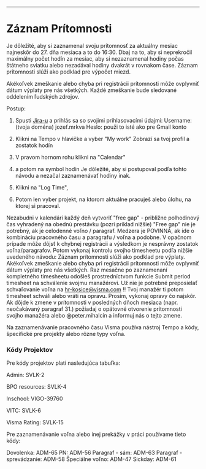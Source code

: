 

---

# Záznam Prítomnosti

Je dôležité, aby si zaznamenal svoju prítomnosť za aktuálny mesiac najneskôr do 27. dňa mesiaca a to do 16:30. Dbaj na to, aby si neprekročil maximálny počet hodín za mesiac, aby si nezaznamenal hodiny počas štátneho sviatku alebo nezadával hodiny dvakrát v rovnakom čase. Záznam prítomnosti slúži ako podklad pre výpočet miezd.

Akékoľvek zmeškanie alebo chyba pri registrácii prítomnosti môže ovplyvniť dátum výplaty pre nás všetkých. Každé zmeškanie bude sledované oddelením ľudských zdrojov.

Postup:

1. Spusti [Jira-u](https://jira.visma.com/secure/Dashboard.jspa) a prihlás sa so svojimi prihlasovacími údajmi:
Username: (tvoja doména) jozef.mrkva
Heslo: použi to isté ako pre Gmail konto

2. Klikni na Tempo v hlavičke a vyber "My work"
Zobrazí sa tvoj profil a zostatok hodín 
3. V pravom hornom rohu klikni na "Calendar"
4. a potom na symbol hodín 
Je dôležité, aby si postupoval podľa tohto návodu a nezačal zaznamenávať hodiny inak. 
5. Klikni na "Log Time", 
6. Potom len vyber projekt, na ktorom aktuálne pracuješ alebo úlohu, na ktorej si pracoval. 

Nezabudni v kalendári každý deň vytvoriť "free gap" - približne polhodinový čas vyhradený na obednú prestávku (pozri príklad nižšie)
"Free gap" nie je potrebný, ak je celodenné voľno / paragraf.
Medzera je POVINNÁ, ak ide o kombináciu pracovného času a paragrafu / voľna a podobne. V opačnom prípade môže dôjsť k chybnej registrácii a výsledkom je nesprávny zostatok voľna/paragrafov.
Potom vykonaj kontrolu svojho timesheetu podľa nižšie uvedeného návodu:
Záznam prítomnosti slúži ako podklad pre výplaty. Akékoľvek zmeškanie alebo chyba pri registrácii prítomnosti môže ovplyvniť dátum výplaty pre nás všetkých.
Raz mesačne po zaznamenaní kompletného timesheetu odošleš prostredníctvom funkcie Submit period timesheet na schválenie svojmu manažérovi.
Už nie je potrebné preposielať schvaľovanie voľna na hr-kosice@visma.com !!
Tvoj manažér ti potom timesheet schváli alebo vráti na opravu. Prosím, vykonaj opravy čo najskôr. Ak dôjde k zmene v prítomnosti v posledných dňoch mesiaca (napr. neočakávaný paragraf 31.) požiadaj o opätovné otvorenie prítomnosti svojho manažéra alebo @peter.mihalcin a informuj nás o tejto zmene.

Na zaznamenávanie pracovného času Visma používa nástroj Tempo a kódy, špecifické pre projekty alebo rôzne typy voľna.

### Kódy Projektov
Pre kódy projektov platí nasledujúca tabuľka:

Admin: SVLK-2

BPO resources: SVLK-4

Inschool: VIGO-39760

VITC: SVLK-6

Visma Rating: SVLK-15

Pre zaznamenávanie voľna alebo inej prekážky v práci používame tieto kódy:

Dovolenka: ADM-65
PN: ADM-56
Paragraf - sám: ADM-63
Paragraf - sprevádzanie: ADM-58
Špeciálne voľno: ADM-47
Sickday: ADM-61